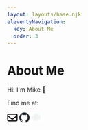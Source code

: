 ```yaml
---
layout: layouts/base.njk
eleventyNavigation:
  key: About Me
  order: 3
---
```

# About Me

Hi! I'm Mike 👋

Find me at:

[<img src="/img/mail.svg" class="icon" alt="GitHub" height="24" width="24">](mailto:mail@mikeverhees.com)
[<img src="/img/github-mark.svg" class="icon" alt="GitHub" height="24" width="24">](https://github.com/mikeverhees)
[<img src="/img/signal.svg" class="icon" alt="GitHub" height="24" width="24">](https://signal.me/#eu/Qqf0k8jf2n5yuuuJ5e8-2Prv9eCg8paIW9WTvk6YLSv0F8-QSP5IPqcqcarqHSm8)
